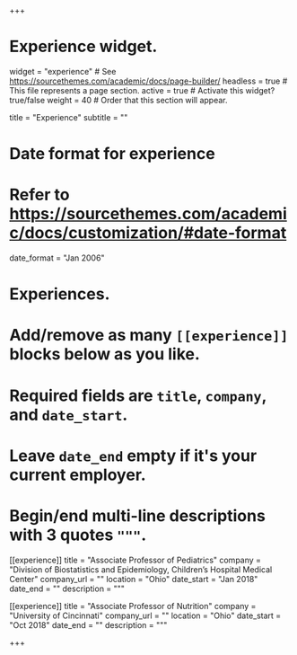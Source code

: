 +++
# Experience widget.
widget = "experience"  # See https://sourcethemes.com/academic/docs/page-builder/
headless = true  # This file represents a page section.
active = true  # Activate this widget? true/false
weight = 40  # Order that this section will appear.

title = "Experience"
subtitle = ""

# Date format for experience
#   Refer to https://sourcethemes.com/academic/docs/customization/#date-format
date_format = "Jan 2006"

# Experiences.
#   Add/remove as many `[[experience]]` blocks below as you like.
#   Required fields are `title`, `company`, and `date_start`.
#   Leave `date_end` empty if it's your current employer.
#   Begin/end multi-line descriptions with 3 quotes `"""`.
[[experience]]
  title = "Associate Professor of Pediatrics"
  company = "Division of Biostatistics and Epidemiology, Children’s Hospital Medical Center"
  company_url = ""
  location = "Ohio"
  date_start = "Jan 2018"
  date_end = ""
  description = """


[[experience]]
  title = "Associate Professor of Nutrition"
  company = "University of Cincinnati"
  company_url = ""
  location = "Ohio"
  date_start = "Oct 2018"
  date_end = ""
  description = """


+++

